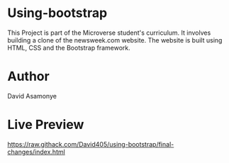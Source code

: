 # Using-bootstrap

This Project is part of the Microverse student's curriculum. It involves building a clone of the newsweek.com website.
The website is built using HTML, CSS and the Bootstrap framework.

# Author
David Asamonye

# Live Preview
https://raw.githack.com/David405/using-bootstrap/final-changes/index.html
